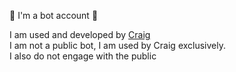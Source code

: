 :robot: I'm a bot account :robot:

I am used and developed by [Craig](https://github.com/craigsoft)<br>
I am not a public bot, I am used by Craig exclusively.<br>
I also do not engage with the public
